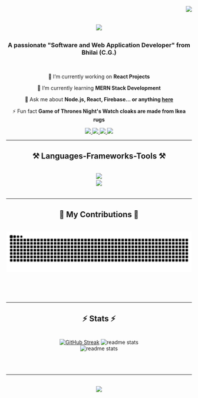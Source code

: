 <img align="right" src="https://visitor-badge.laobi.icu/badge?page_id=anubhavnair.anubhavnair" />

<h1 align="center">
    <img src="https://readme-typing-svg.herokuapp.com/?font=Righteous&size=35&center=true&vCenter=true&width=500&height=70&duration=5000&lines=Hi+There!+👋;+I'm+Anubhav+Nayar..!+💪;+Full-Stack+Developer;+From+'Bhilai+(C.G.)';" />
</h1>

<h3 align="center">A passionate "Software and Web Application Developer" from Bhilai (C.G.)</h3>

<br/>

<div align="center">
 
 🔭 I’m currently working on **React Projects**
 
 🌱 I’m currently learning **MERN Stack Development**

💬 Ask me about **Node.js, React, Firebase... or anything [here](https://github.com/anubhavnair/anubhavnair/issues)**

⚡ Fun fact **Game of Thrones Night's Watch cloaks are made from Ikea rugs**

 </div>
 
<div align="center"> 
  <a href="mailto:anubhavnair023@gmail.com">
    <img src="https://img.shields.io/badge/Gmail-333333?style=for-the-badge&logo=gmail&logoColor=red" />
  </a>
  <a href="https://www.linkedin.com/in/anubhav-nayar-759a29250?utm_source=share&utm_campaign=share_via&utm_content=profile&utm_medium=android_app" target="_blank">
    <img src="https://img.shields.io/badge/LinkedIn-0077B5?style=for-the-badge&logo=linkedin&logoColor=white" target="_blank" />
  </a>
  <a href="https://github.com/anubhavnair" target="_blank">
     <img src="https://img.shields.io/badge/Portfolio-FF5722?style=for-the-badge&logo=todoist&logoColor=white" target="_blank" /> <!-- sqlite, safari, google-chrome are other good icon options -->
  </a>
  <a href="https://www.instagram.com/anu_bhv.23" target="_blank">
     <img src="https://img.shields.io/badge/Instagram-white?style=for-the-badge&logo=Instagram&logoColor=E4405F" target="_blank" /> <!-- sqlite, safari, google-chrome are other good icon options -->
  </a>
</div>

 <hr/>
 
<h2 align="center">⚒️ Languages-Frameworks-Tools ⚒️</h2>
<br/>
<div align="center">
    <img src="https://skillicons.dev/icons?i=react,bootstrap,html,css,vscode,github,git" /><br/>
    <img src="https://skillicons.dev/icons?i=nodejs,python,javascript,express,mongodb,c,cpp,java,mysql,postman,vue,mongodb" /><br>
</div>

<br/>
<hr/>

<div align="center">
  <h2>🐍 My Contributions 🐍</h2>
  <br>
  <img alt="snake eating my contributions" src="https://github.com/anubhavnair/anubhavnair/blob/output/github-contribution-grid-snake-dark.svg" />
  
  <br/><br/><br/>
</div>

<hr/>

<h2 align="center">⚡ Stats ⚡</h2>
<br>
<div align=center>
 <a href="https://git.io/streak-stats"><img src="https://streak-stats.demolab.com?user=anubhavnair&theme=transparent&exclude_days=Sun" alt="GitHub Streak" /></a>
  <img width='470'  src="https://github-readme-stats.vercel.app/api?username=anubhavnair&show_icons=true&rank_icon=github&theme=github_dark" alt="readme stats" />
  <br/>
      <img width='400' src="https://github-readme-stats.vercel.app/api/top-langs/?username=anubhavnair&show_icons=true&rank_icon=github&theme=github_dark" alt="readme stats" />

</div>

<br/><br/>

<hr/>

<br/>

<div align="center">
   <img src="https://readme-typing-svg.herokuapp.com/?font=Righteous&size=35&center=true&vCenter=true&width=500&height=70&duration=5000&lines=Thankyou+for+Visiting..❤️;" />
</div>

<br/>
